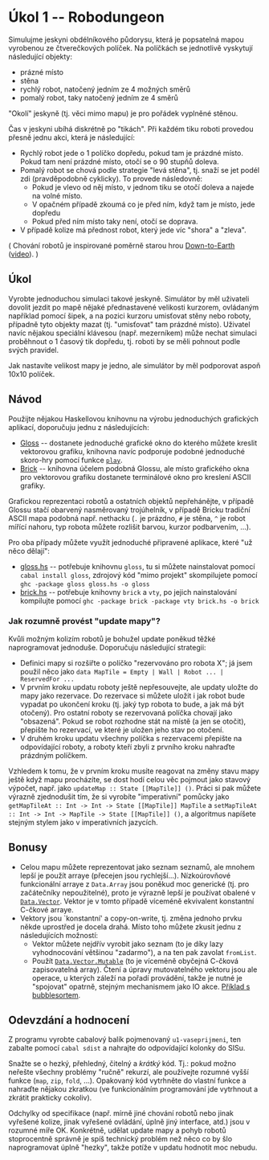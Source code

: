 # Úkol 1 -- Robodungeon

Simulujme jeskyni obdélníkového půdorysu, která je popsatelná mapou vyrobenou ze čtverečkových políček. Na políčkách se jednotlivě vyskytují následující objekty:

- prázné místo
- stěna
- rychlý robot, natočený jedním ze 4 možných směrů
- pomalý robot, taky natočený jedním ze 4 směrů

"Okolí" jeskyně (tj. věci mimo mapu) je pro pořádek vyplněné stěnou.

Čas v jeskyni ubíhá diskrétně po "tikách". Při každém tiku roboti provedou přesně jednu akci, která je následující:

- Rychlý robot jede o 1 políčko dopředu, pokud tam je prázdné místo. Pokud tam není prázdné místo, otočí se o 90 stupňů doleva.
- Pomalý robot se chová podle strategie "levá stěna", tj. snaží se jet podél zdi (pravděpodobně cyklicky). To provede následovně:
  - Pokud je vlevo od něj místo, v jednom tiku se otočí doleva a najede na volné místo.
  - V opačném případě zkoumá co je před ním, když tam je místo, jede dopředu
  - Pokud před ním místo taky není, otočí se doprava.
- V případě kolize má přednost robot, který jede víc "shora" a "zleva".

( Chování robotů je inspirované poměrně starou hrou [Down-to-Earth](https://worldofspectrum.org/infoseekid.cgi?id=0001470) ([video](https://www.youtube.com/watch?v=Uzf4gtaiOcs)). )

## Úkol

Vyrobte jednoduchou simulaci takové jeskyně. Simulátor by měl uživateli dovolit jezdit po mapě nějaké přednastavené velikosti kurzorem, ovládaným například pomocí šipek, a na pozici kurzoru umisťovat stěny nebo roboty, případně tyto objekty mazat (tj. "umisťovat" tam prázdné místo). Uživatel navíc nějakou speciální klávesou (např. mezerníkem) může nechat simulaci proběhnout o 1 časový tik dopředu, tj. roboti by se měli pohnout podle svých pravidel.

Jak nastavíte velikost mapy je jedno, ale simulátor by měl podporovat aspoň 10x10 políček.

## Návod

Použijte nějakou Haskellovou knihovnu na výrobu jednoduchých grafických aplikací, doporučuju jednu z následujících:

- [Gloss](https://hackage.haskell.org/package/gloss-1.13.1.2/docs/Graphics-Gloss.html) -- dostanete jednoduché grafické okno do kterého můžete kreslit vektorovou grafiku, knihovna navíc podporuje podobné jednoduché skoro-hry pomocí funkce [`play`](https://hackage.haskell.org/package/gloss-1.13.1.2/docs/Graphics-Gloss.html#v:play).
- [Brick](https://github.com/jtdaugherty/brick/) -- knihovna účelem podobná Glossu, ale místo grafického okna pro vektorovou grafiku dostanete terminálové okno pro kreslení ASCII grafiky.

Grafickou reprezentaci robotů a ostatních objektů nepřehánějte, v případě Glossu stačí obarvený nasměrovaný trojúhelník, v případě Bricku tradiční ASCII mapa podobná např. nethacku (`.` je prázdno, `#` je stěna, `^` je robot mířící nahoru, typ robota můžete rozlišit barvou, kurzor podbarvením, ...).

Pro oba případy můžete využít jednoduché připravené aplikace, které "už něco dělají":

- [gloss.hs](./gloss.hs) -- potřebuje knihovnu `gloss`, tu si můžete nainstalovat pomocí `cabal install gloss`, zdrojový kód "mimo projekt" skompilujete pomocí `ghc -package gloss gloss.hs -o gloss`
- [brick.hs](./brick.hs) -- potřebuje knihovny `brick` a `vty`, po jejich nainstalování kompilujte pomocí `ghc -package brick -package vty brick.hs -o brick`

### Jak rozumně provést "update mapy"?

Kvůli možným kolizím robotů je bohužel update poněkud těžké naprogramovat jednoduše. Doporučuju následující strategii:

- Definici mapy si rozšiřte o políčko "rezervováno pro robota X"; já jsem použil něco jako `data MapTile = Empty | Wall | Robot ... | ReservedFor ...`
- V prvním kroku updatu roboty ještě nepřesouvejte, ale updaty uložte do mapy jako rezervace. Do rezervace si můžete uložit i jak robot bude vypadat po ukončení kroku (tj. jaký typ robota to bude, a jak má být otočený). Pro ostatní roboty se rezervovaná políčka chovají jako "obsazená". Pokud se robot rozhodne stát na místě (a jen se otočit), přepište ho rezervací, ve které je uložen jeho stav po otočení.
- V druhém kroku updatu všechny políčka s rezervacemi přepište na odpovídající roboty, a roboty kteří zbyli z prvního kroku nahraďte prázdným políčkem.

Vzhledem k tomu, že v prvním kroku musíte reagovat na změny stavu mapy ještě když mapu procházíte, se dost hodí celou věc pojmout jako stavový výpočet, např. jako `updateMap :: State [[MapTile]] ()`. Práci si pak můžete výrazně zjednodušit tím, že si vyrobíte "imperativní" pomůcky jako `getMapTileAt :: Int -> Int -> State [[MapTile]] MapTile` a `setMapTileAt :: Int -> Int -> MapTile -> State [[MapTile]] ()`, a algoritmus napíšete stejným stylem jako v imperativních jazycích.

## Bonusy

- Celou mapu můžete reprezentovat jako seznam seznamů, ale mnohem lepší je použít arraye (přecejen jsou rychlejší...). Nízkoúrovňové funkcionální arraye z `Data.Array` jsou poněkud moc generické (tj. pro začátečníky nepoužitelné), proto je výrazně lepší je používat obalené v [`Data.Vector`](https://hackage.haskell.org/package/vector-0.12.1.2/docs/Data-Vector.html). Vektor je v tomto případě víceméně ekvivalent konstantní C-čkové arraye.
- Vektory jsou `konstantní' a copy-on-write, tj. změna jednoho prvku někde uprostřed je docela drahá. Místo toho můžete zkusit jednu z následujících možností:
  - Vektor můžete nejdřív vyrobit jako seznam (to je díky lazy vyhodnocování většinou "zadarmo"), a na ten pak zavolat `fromList`.
  - Použít [`Data.Vector.Mutable`](https://hackage.haskell.org/package/vector-0.12.1.2/docs/Data-Vector-Mutable.html) (to je víceméně obyčejná C-čková zapisovatelná array). Čtení a úpravy mutovatelného vektoru jsou ale operace, u kterých záleží na pořadí provádění, takže je nutné je "spojovat" opatrně, stejným mechanismem jako IO akce. [Příklad s bubblesortem](https://www.ksi.mff.cuni.cz/~kratochvil/haskell/source/MVectorBubbleSort.hs).

## Odevzdání a hodnocení

Z programu vyrobte cabalový balík pojmenovaný `u1-vaseprijmeni`, ten zabalte pomocí `cabal sdist` a nahrajte do odpovídající kolonky do SISu.

Snažte se o hezký, přehledný, čitelný a _krátký_ kód. Tj.: pokud možno neřešte všechny problémy "ručně" rekurzí, ale používejte rozumné vyšší funkce (`map`, `zip`, `fold`, ...). Opakovaný kód vytrhněte do vlastní funkce a nahraďte nějakou zkratkou (ve funkcionálním programování jde vytrhnout a zkrátit prakticky cokoliv).

Odchylky od specifikace (např. mírně jiné chování robotů nebo jinak vyřešené kolize, jinak vyřešené ovládání, úplně jiný interface, atd.) jsou v rozumné míře OK. Konkrétně, udělat update mapy a pohyb robotů stoprocentně správně je spíš technický problém než něco co by šlo naprogramovat úplně "hezky", takže potíže v updatu hodnotit moc nebudu.
